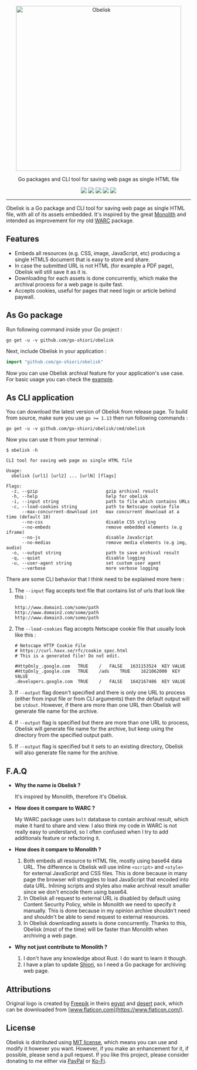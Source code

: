 <p align="center">
	<img src="https://raw.githubusercontent.com/go-shiori/obelisk/master/docs/readme/logo.png" alt="Obelisk" width="450">
</p>
<p align="center">Go packages and CLI tool for saving web page as single HTML file</p>
<p align="center">
	<a href="https://choosealicense.com/licenses/mit"><img src="https://img.shields.io/static/v1?label=license&message=MIT&color=5fa6b0"></a>
	<a href="https://goreportcard.com/report/github.com/go-shiori/obelisk"><img src="https://goreportcard.com/badge/github.com/go-shiori/obelisk"></a>
	<a href="https://godoc.org/github.com/go-shiori/obelisk"><img src="https://img.shields.io/static/v1?label=godoc&message=reference&color=5272B4&logo=go"></a>
	<a href="https://www.paypal.me/RadhiFadlillah"><img src="https://img.shields.io/static/v1?label=donate&message=PayPal&color=00457C&logo=paypal"></a>
	<a href="https://ko-fi.com/radhifadlillah"><img src="https://img.shields.io/static/v1?label=donate&message=Ko-fi&color=F16061&logo=ko-fi"></a>
</p>

---

Obelisk is a Go package and CLI tool for saving web page as single HTML file, with all of its assets embedded. It's inspired by the great [Monolith](https://github.com/Y2Z/monolith) and intended as improvement for my old [WARC](https://github.com/go-shiori/warc) package.

## Features

- Embeds all resources (e.g. CSS, image, JavaScript, etc) producing a single HTML5 document that is easy to store and share.
- In case the submitted URL is not HTML (for example a PDF page), Obelisk will still save it as it is.
- Downloading for each assets is done concurrently, which make the archival process for a web page is quite fast.
- Accepts cookies, useful for pages that need login or article behind paywall.

## As Go package

Run following command inside your Go project :

```
go get -u -v github.com/go-shiori/obelisk
```

Next, include Obelisk in your application :

```go
import "github.com/go-shiori/obelisk"
```

Now you can use Obelisk archival feature for your application's use case. For basic usage you can check the [example](https://github.com/go-shiori/obelisk/blob/master/examples/basic.go).

## As CLI application

You can download the latest version of Obelisk from release page. To build from source, make sure you use `go >= 1.13` then run following commands :

```
go get -u -v github.com/go-shiori/obelisk/cmd/obelisk
```

Now you can use it from your terminal :

```
$ obelisk -h

CLI tool for saving web page as single HTML file

Usage:
  obelisk [url1] [url2] ... [urlN] [flags]

Flags:
  -z, --gzip                          gzip archival result
  -h, --help                          help for obelisk
  -i, --input string                  path to file which contains URLs
  -c, --load-cookies string           path to Netscape cookie file
      --max-concurrent-download int   max concurrent download at a time (default 10)
      --no-css                        disable CSS styling
      --no-embeds                     remove embedded elements (e.g iframe)
      --no-js                         disable JavaScript
      --no-medias                     remove media elements (e.g img, audio)
  -o, --output string                 path to save archival result
  -q, --quiet                         disable logging
  -u, --user-agent string             set custom user agent
      --verbose                       more verbose logging
```

There are some CLI behavior that I think need to be explained more here :

1. The `--input` flag accepts text file that contains list of urls that look like this :

    ```
	http://www.domain1.com/some/path
	http://www.domain2.com/some/path
	http://www.domain3.com/some/path
	```

2. The `--load-cookies` flag accepts Netscape cookie file that usually look like this :

    ```
	# Netscape HTTP Cookie File
	# https://curl.haxx.se/rfc/cookie_spec.html
	# This is a generated file! Do not edit.
	
	#HttpOnly_.google.com	TRUE	/	FALSE	1631153524	KEY	VALUE
	#HttpOnly_.google.com	TRUE	/ads	TRUE	1621062000	KEY	VALUE
	.developers.google.com	TRUE	/	FALSE	1642167486	KEY	VALUE
	```

3. If `--output` flag doesn't specified and there is only one URL to process (either from input file or from CLI arguments) then the default output will be `stdout`. However, if there are more than one URL then Obelisk will generate file name for the archive.
4. If `--output` flag is specified but there are more than one URL to process, Obelisk will generate file name for the archive, but keep using the directory from the specified output path.
5. If `--output` flag is specified but it sets to an existing directory, Obelisk will also generate file name for the archive.

## F.A.Q

- **Why the name is Obelisk ?**

    It's inspired by Monolith, therefore it's Obelisk.

- **How does it compare to WARC ?**

    My WARC package uses `bolt` database to contain archival result, which make it hard to share and view. I also think my code in WARC is not really easy to understand, so I often confused when I try to add additionals feature or refactoring it.

- **How does it compare to Monolith ?**

    1. Both embeds all resource to HTML file, mostly using base64 data URL. The difference is Obelisk will use inline `<script>` and `<style>` for external JavaScript and CSS files. This is done because in many page the browser will struggles to load JavaScript that encoded into data URL. Inlining scripts and styles also make archival result smaller since we don't encode them using base64.
	2. In Obelisk all request to external URL is disabled by default using Content Security Policy, while in Monolith we need to specify it manually. This is done because in my opinion archive shouldn't need and shouldn't be able to send request to external resources.
	3. In Obelisk downloading assets is done concurrently. Thanks to this, Obelisk (most of the time) will be faster than Monolith when archiving a web page.

- **Why not just contribute to Monolith ?**

    1. I don't have any knowledge about Rust. I do want to learn it though.
	2. I have a plan to update [Shiori](https://github.com/go-shiori/shiori), so I need a Go package for archiving web page.

## Attributions

Original logo is created by [Freepik](https://www.flaticon.com/authors/freepik) in theirs [egypt](https://www.flaticon.com/packs/egypt-23) and [desert](https://www.flaticon.com/packs/desert-7) pack, which can be downloaded from [www.flaticon.com](https://www.flaticon.com/).

## License

Obelisk is distributed using [MIT license](https://choosealicense.com/licenses/mit/), which means you can use and modify it however you want. However, if you make an enhancement for it, if possible, please send a pull request. If you like this project, please consider donating to me either via [PayPal](https://www.paypal.me/RadhiFadlillah) or [Ko-Fi](https://ko-fi.com/radhifadlillah).